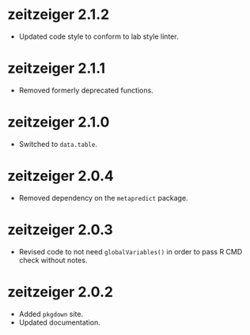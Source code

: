 # zeitzeiger 2.1.2
* Updated code style to conform to lab style linter.

# zeitzeiger 2.1.1
* Removed formerly deprecated functions.

# zeitzeiger 2.1.0
* Switched to `data.table`.

# zeitzeiger 2.0.4
* Removed dependency on the `metapredict` package.

# zeitzeiger 2.0.3
* Revised code to not need `globalVariables()` in order to pass R CMD check without notes. 

# zeitzeiger 2.0.2
* Added `pkgdown` site.
* Updated documentation.
